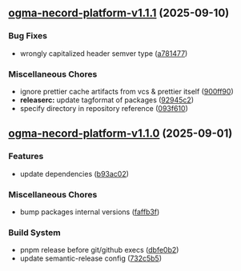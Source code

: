 ## [ogma-necord-platform-v1.1.1](https://github.com/0xar-ds/public/compare/ogma-necord-platform@1.1.0...ogma-necord-platform@1.1.1) (2025-09-10)

### Bug Fixes

* wrongly capitalized header semver type ([a781477](https://github.com/0xar-ds/public/commit/a781477b36faab8ca285b9bfd474033ba65738e0))

### Miscellaneous Chores

* ignore prettier cache artifacts from vcs & prettier itself ([900ff90](https://github.com/0xar-ds/public/commit/900ff90ae53605ea67b5a131b687e412ef4a5de4))
* **releaserc:** update tagformat of packages ([92945c2](https://github.com/0xar-ds/public/commit/92945c2c7441b1c091f195c8ebcb01920efc05e8))
* specify directory in repository reference ([093f610](https://github.com/0xar-ds/public/commit/093f610a60cc7ae6f236b6d0cda097610b9601fc))

## [ogma-necord-platform-v1.1.0](https://github.com/0xar-ds/public/compare/libs.ogma-necord-platform-v1.0.1...libs.ogma-necord-platform-v1.1.0) (2025-09-01)

### Features

* update dependencies ([b93ac02](https://github.com/0xar-ds/public/commit/b93ac025f8d9062a4b5dd61a76bca326d6975289))

### Miscellaneous Chores

* bump packages internal versions ([faffb3f](https://github.com/0xar-ds/public/commit/faffb3f9152479b534c7cabaa924211101007832))

### Build System

* pnpm release before git/github execs ([dbfe0b2](https://github.com/0xar-ds/public/commit/dbfe0b2f2fabedfd975c091c35785faaed884db1))
* update semantic-release config ([732c5b5](https://github.com/0xar-ds/public/commit/732c5b5f8b0894569b945d8d80b5058d9efc4aa5))
